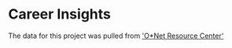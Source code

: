 # Career Insights 

The data for this project was pulled from ['O*Net Resource Center'](https://www.onetcenter.org/database.html#all-files)

